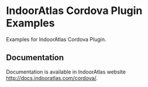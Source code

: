 
# IndoorAtlas Cordova Plugin Examples
Examples for IndoorAtlas Cordova Plugin.

## Documentation

Documentation is available in IndoorAtlas website http://docs.indooratlas.com/cordova/.

